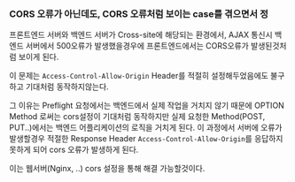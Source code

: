 ### CORS 오류가 아닌데도, CORS 오류처럼 보이는 case를 겪으면서 정

프론트엔드 서버와 백엔드 서버가 Cross-site에 해당되는 환경에서,
AJAX 통신시 백엔드 서버에서 500오류가 발생했을경우에
프론트엔드에서는 CORS오류가 발생된것처럼 보이게 된다.

이 문제는 `Access-Control-Allow-Origin` Header를 적절히 설정해두었음에도 불구하고 기대처럼 동작하지않는다.

그 이유는 Preflight 요청에서는 백엔드에서 실제 작업을 거치지 않기 때문에 OPTION Method 로써는 cors설정이 기대처럼 동작하지만
실제 요청한 Method(POST, PUT..)에서는 백엔드 어플리케이션의 로직을 거치게 된다. 이 과정에서 서버에 오류가발생할경우
적절한 Response Header `Access-Control-Allow-Origin`를 응답하지 못하게 되어 cors 오류가 발생하게 된다.

이는 웹서버(Nginx, ..) cors 설정을 통해 해결 가능할것이다.

